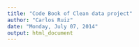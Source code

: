 ```yaml
---
title: "Code Book of Clean data project"
author: "Carlos Ruiz"
date: "Monday, July 07, 2014"
output: html_document
---
```



